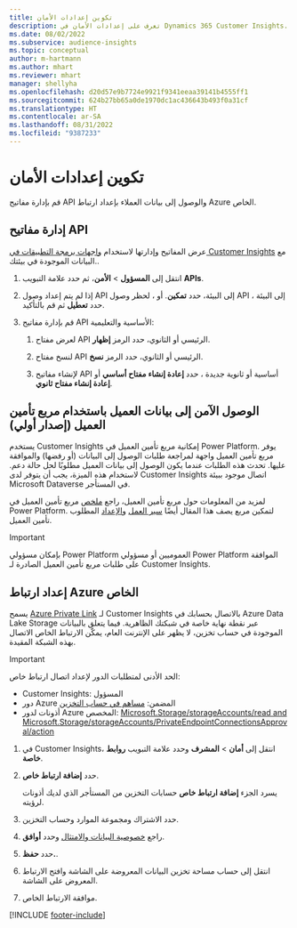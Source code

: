 ```yaml
---
title: تكوين إعدادات الأمان
description: تعرف على إعدادات الأمان في Dynamics 365 Customer Insights.
ms.date: 08/02/2022
ms.subservice: audience-insights
ms.topic: conceptual
author: m-hartmann
ms.author: mhart
ms.reviewer: mhart
manager: shellyha
ms.openlocfilehash: d20d57e9b7724e9921f9341eeaa39141b4555ff1
ms.sourcegitcommit: 624b27bb65a0de1970dc1ac436643b493f0a31cf
ms.translationtype: HT
ms.contentlocale: ar-SA
ms.lasthandoff: 08/31/2022
ms.locfileid: "9387233"
---
```

# <a name="configure-security-settings"></a>تكوين إعدادات الأمان

قم بإدارة مفاتيح API والوصول إلى بيانات العملاء بإعداد ارتباط Azure الخاص.

## <a name="manage-api-keys"></a>إدارة مفاتيح API

عرض المفاتيح وإدارتها لاستخدام [واجهات برمجة التطبيقات في Customer Insights](apis.md) مع البيانات الموجودة في بيئتك..

1. انتقل إلى **المسؤول** > **الأمن**، ثم حدد علامة التبويب **APIs‎**.

1. إذا لم يتم إعداد وصول API إلى البيئة، حدد **تمكين**. أو ، لحظر وصول API إلى البيئة ، حدد **تعطيل** ثم قم بالتأكيد.

1. قم بإدارة مفاتيح API الأساسية والتعليمية:

   1. لعرض مفتاح API الرئيسي أو الثانوي، حدد الرمز **إظهار**.

   1. لنسخ مفتاح API الرئيسي أو الثانوي، حدد الرمز **نسخ**.

   1. لإنشاء مفاتيح API أساسية أو ثانوية جديدة ، حدد **إعادة إنشاء مفتاح أساسي** أو **إعادة إنشاء مفتاح ثانوي**.

## <a name="securely-access-customer-data-with-customer-lockbox-preview"></a>الوصول الآمن إلى بيانات العميل باستخدام مربع تأمين العميل (إصدار أولي)

يستخدم Customer Insights إمكانية مربع تأمين العميل في Power Platform. يوفر مربع تأمين العميل واجهة لمراجعة طلبات الوصول إلى البيانات (أو رفضها) والموافقة عليها. تحدث هذه الطلبات عندما يكون الوصول إلى بيانات العميل مطلوبًا لحل حالة دعم. لاستخدام هذه الميزة، يجب أن يتوفر لدى Customer Insights اتصال موجود ببيئة Microsoft Dataverse في المستأجر.

لمزيد من المعلومات حول مربع تأمين العميل، راجع [ملخص](/power-platform/admin/about-lockbox#summary) مربع تأمين العميل في Power Platform. يصف هذا المقال أيضًا [سير العمل](/power-platform/admin/about-lockbox#workflow) و[الإعداد](/power-platform/admin/about-lockbox#enable-the-lockbox-policy) المطلوب‏‎ لتمكين مربع تأمين العميل.

> [!IMPORTANT]
> بإمكان مسؤولي Power Platform العموميين أو مسؤولي Power Platform الموافقة على طلبات مربع تأمين العميل الصادرة لـ Customer Insights.

## <a name="set-up-an-azure-private-link"></a>إعداد ارتباط Azure الخاص

يسمح [Azure Private Link](/azure/private-link/private-link-overview) لـ Customer Insights بالاتصال بحسابك في Azure Data Lake Storage عبر نقطة نهاية خاصة في شبكتك الظاهرية. فيما يتعلق بالبيانات الموجودة في حساب تخزين، لا يظهر على الإنترنت العام، يمكّن الارتباط الخاص الاتصال بهذه الشبكة المقيدة.

> [!IMPORTANT]
> الحد الأدنى لمتطلبات الدور لإعداد اتصال ارتباط خاص:
>
> - Customer Insights: المسؤول
> - دور Azure المضمن: [مساهم في حساب التخزين](/azure/role-based-access-control/built-in-roles#storage-account-contributor)
> - أذونات لدور Azure المخصص: [Microsoft.Storage/storageAccounts/read and Microsoft.Storage/storageAccounts/PrivateEndpointConnectionsApproval/action](/azure/role-based-access-control/resource-provider-operations#microsoftstorage)

1. في Customer Insights، انتقل إلى **أمان** > **المشرف** وحدد علامة التبويب **روابط خاصة**.

1. حدد **إضافة ارتباط خاص**.

   يسرد الجزء **إضافة ارتباط خاص** حسابات التخزين من المستأجر الذي لديك أذونات لرؤيته.

1. حدد الاشتراك ومجموعة الموارد وحساب التخزين.

1. راجع [خصوصية البيانات والامتثال](connections.md#data-privacy-and-compliance) وحدد **أوافق**.

1. حدد **حفظ.**.

1. انتقل إلى حساب مساحة تخزين البيانات المعروضة على الشاشة وافتح الارتباط المعروض على الشاشة.

1. موافقة الارتباط الخاص.


[!INCLUDE [footer-include](includes/footer-banner.md)]
